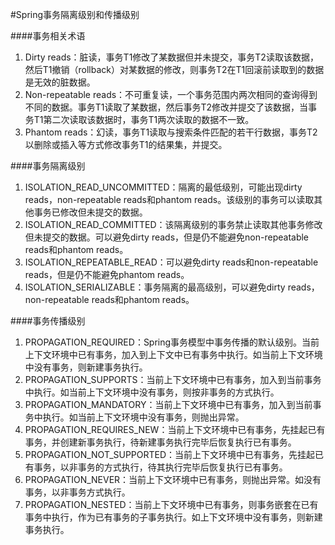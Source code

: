 #Spring事务隔离级别和传播级别

####事务相关术语
1. Dirty reads：脏读，事务T1修改了某数据但并未提交，事务T2读取该数据，然后T1撤销（rollback）对某数据的修改，则事务T2在T1回滚前读取到的数据是无效的脏数据。
2. Non-repeatable reads：不可重复读，一个事务范围内两次相同的查询得到不同的数据。事务T1读取了某数据，然后事务T2修改并提交了该数据，当事务T1第二次读取该数据时，事务T1两次读取的数据不一致。
3. Phantom reads：幻读，事务T1读取与搜索条件匹配的若干行数据，事务T2以删除或插入等方式修改事务T1的结果集，并提交。

####事务隔离级别
1. ISOLATION\_READ\_UNCOMMITTED：隔离的最低级别，可能出现dirty reads，non-repeatable reads和phantom reads。该级别的事务可以读取其他事务已修改但未提交的数据。
2. ISOLATION\_READ\_COMMITTED：该隔离级别的事务禁止读取其他事务修改但未提交的数据。可以避免dirty reads，但是仍不能避免non-repeatable reads和phantom reads。
3. ISOLATION\_REPEATABLE\_READ：可以避免dirty reads和non-repeatable reads，但是仍不能避免phantom reads。
4. ISOLATION\_SERIALIZABLE：事务隔离的最高级别，可以避免dirty reads，non-repeatable reads和phantom reads。

####事务传播级别
1. PROPAGATION\_REQUIRED：Spring事务模型中事务传播的默认级别。当前上下文环境中已有事务，加入到上下文中已有事务中执行。如当前上下文环境中没有事务，则新建事务执行。
2. PROPAGATION\_SUPPORTS：当前上下文环境中已有事务，加入到当前事务中执行。如当前上下文环境中没有事务，则按非事务的方式执行。
3. PROPAGATION\_MANDATORY：当前上下文环境中已有事务，加入到当前事务中执行。如当前上下文环境中没有事务，则抛出异常。
4. PROPAGATION\_REQUIRES\_NEW：当前上下文环境中已有事务，先挂起已有事务，并创建新事务执行，待新建事务执行完毕后恢复执行已有事务。
5. PROPAGATION\_NOT\_SUPPORTED：当前上下文环境中已有事务，先挂起已有事务，以非事务的方式执行，待其执行完毕后恢复执行已有事务。
6. PROPAGATION\_NEVER：当前上下文环境中已有事务，则抛出异常。如没有事务，以非事务方式执行。
7. PROPAGATION\_NESTED：当前上下文环境中已有事务，则事务嵌套在已有事务中执行，作为已有事务的子事务执行。如上下文环境中没有事务，则新建事务执行。